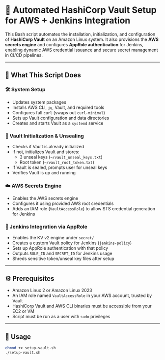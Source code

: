 # 🔐 Automated HashiCorp Vault Setup for AWS + Jenkins Integration

This Bash script automates the installation, initialization, and configuration of **HashiCorp Vault** on an Amazon Linux system. It also provisions the **AWS secrets engine** and configures **AppRole authentication** for Jenkins, enabling dynamic AWS credential issuance and secure secret management in CI/CD pipelines.

---

## 🧱 What This Script Does

### 🛠️ System Setup
- Updates system packages
- Installs AWS CLI, `jq`, Vault, and required tools
- Configures full `curl` (swaps out `curl-minimal`)
- Sets up Vault configuration and data directories
- Creates and starts Vault as a `systemd` service

### 🔐 Vault Initialization & Unsealing
- Checks if Vault is already initialized
- If not, initializes Vault and stores:
  - 3 unseal keys (`~/vault_unseal_keys.txt`)
  - Root token (`~/vault_root_token.txt`)
- If Vault is sealed, prompts user for unseal keys
- Verifies Vault is up and running

### ☁️ AWS Secrets Engine
- Enables the AWS secrets engine
- Configures it using provided AWS root credentials
- Adds an IAM role (`VaultAccessRole`) to allow STS credential generation for Jenkins

### 🔁 Jenkins Integration via AppRole
- Enables the KV v2 engine under `secret/`
- Creates a custom Vault policy for Jenkins (`jenkins-policy`)
- Sets up AppRole authentication with that policy
- Outputs `ROLE_ID` and `SECRET_ID` for Jenkins usage
- Shreds sensitive token/unseal key files after setup

---

## ⚙️ Prerequisites

- Amazon Linux 2 or Amazon Linux 2023
- An IAM role named `VaultAccessRole` in your AWS account, trusted by Vault
- HashiCorp Vault and AWS CLI binaries must be accessible from your EC2 or VM
- Script must be run as a user with `sudo` privileges

---

## 🚀 Usage

```bash
chmod +x setup-vault.sh
./setup-vault.sh

